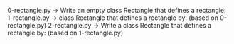 0-rectangle.py -> Write an empty class Rectangle that defines a rectangle:
1-rectangle.py ->  class Rectangle that defines a rectangle by: (based on 0-rectangle.py)
2-rectangle.py -> Write a class Rectangle that defines a rectangle by: (based on 1-rectangle.py)

